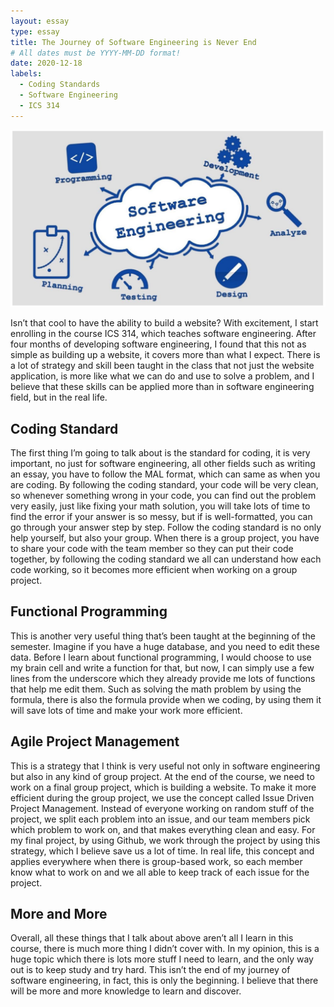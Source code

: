 ```yaml
---
layout: essay
type: essay
title: The Journey of Software Engineering is Never End
# All dates must be YYYY-MM-DD format!
date: 2020-12-18
labels:
  - Coding Standards
  - Software Engineering
  - ICS 314
---
```

<img class="ui medium left floated image" src="../images/final.jpg">

Isn’t that cool to have the ability to build a website? With excitement, I start enrolling in the course ICS 314, which teaches software engineering. After four months of developing software engineering, I found that this not as simple as building up a website, it covers more than what I expect. There is a lot of strategy and skill been taught in the class that not just the website application, is more like what we can do and use to solve a problem, and I believe that these skills can be applied more than in software engineering field, but in the real life.

## Coding Standard

The first thing I’m going to talk about is the standard for coding, it is very important, no just for software engineering, all other fields such as writing an essay, you have to follow the MAL format, which can same as when you are coding. By following the coding standard, your code will be very clean, so whenever something wrong in your code, you can find out the problem very easily, just like fixing your math solution, you will take lots of time to find the error if your answer is so messy, but if is well-formatted, you can go through your answer step by step. Follow the coding standard is no only help yourself, but also your group. When there is a group project, you have to share your code with the team member so they can put their code together, by following the coding standard we all can understand how each code working, so it becomes more efficient when working on a group project.

## Functional Programming

This is another very useful thing that’s been taught at the beginning of the semester. Imagine if you have a huge database, and you need to edit these data. Before I learn about functional programming, I would choose to use my brain cell and write a function for that, but now, I can simply use a few lines from the underscore which they already provide me lots of functions that help me edit them. Such as solving the math problem by using the formula, there is also the formula provide when we coding, by using them it will save lots of time and make your work more efficient.

## Agile Project Management

This is a strategy that I think is very useful not only in software engineering but also in any kind of group project. At the end of the course, we need to work on a final group project, which is building a website. To make it more efficient during the group project, we use the concept called Issue Driven Project Management. Instead of everyone working on random stuff of the project, we split each problem into an issue, and our team members pick which problem to work on, and that makes everything clean and easy. For my final project, by using Github, we work through the project by using this strategy, which I believe save us a lot of time. In real life, this concept and applies everywhere when there is group-based work, so each member know what to work on and we all able to keep track of each issue for the project.

## More and More

Overall, all these things that I talk about above aren’t all I learn in this course, there is much more thing I didn’t cover with. In my opinion, this is a huge topic which there is lots more stuff I need to learn, and the only way out is to keep study and try hard. This isn’t the end of my journey of software engineering, in fact, this is only the beginning. I believe that there will be more and more knowledge to learn and discover.
